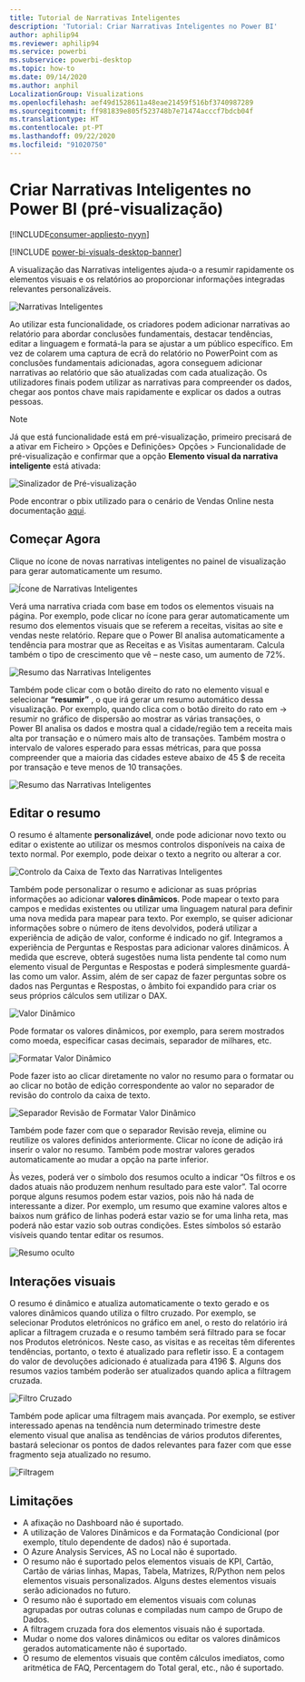 ```yaml
---
title: Tutorial de Narrativas Inteligentes
description: 'Tutorial: Criar Narrativas Inteligentes no Power BI'
author: aphilip94
ms.reviewer: aphilip94
ms.service: powerbi
ms.subservice: powerbi-desktop
ms.topic: how-to
ms.date: 09/14/2020
ms.author: anphil
LocalizationGroup: Visualizations
ms.openlocfilehash: aef49d1528611a48eae21459f516bf3740987289
ms.sourcegitcommit: ff981839e805f523748b7e71474acccf7bdcb04f
ms.translationtype: HT
ms.contentlocale: pt-PT
ms.lasthandoff: 09/22/2020
ms.locfileid: "91020750"
---
```

# <a name="create-smart-narratives-preview"></a>Criar Narrativas Inteligentes no Power BI (pré-visualização)

[!INCLUDE[consumer-appliesto-nyyn](../includes/consumer-appliesto-nyyn.md)]    

[!INCLUDE [power-bi-visuals-desktop-banner](../includes/power-bi-visuals-desktop-banner.md)]

A visualização das Narrativas inteligentes ajuda-o a resumir rapidamente os elementos visuais e os relatórios ao proporcionar informações integradas relevantes personalizáveis.

![Narrativas Inteligentes](media/power-bi-visualization-smart-narratives/1.png)

Ao utilizar esta funcionalidade, os criadores podem adicionar narrativas ao relatório para abordar conclusões fundamentais, destacar tendências, editar a linguagem e formatá-la para se ajustar a um público específico. Em vez de colarem uma captura de ecrã do relatório no PowerPoint com as conclusões fundamentais adicionadas, agora conseguem adicionar narrativas ao relatório que são atualizadas com cada atualização. Os utilizadores finais podem utilizar as narrativas para compreender os dados, chegar aos pontos chave mais rapidamente e explicar os dados a outras pessoas.

>[!NOTE]
> Já que está funcionalidade está em pré-visualização, primeiro precisará de a ativar em Ficheiro > Opções e Definições> Opções > Funcionalidade de pré-visualização e confirmar que a opção **Elemento visual da narrativa inteligente** está ativada:

![Sinalizador de Pré-visualização](media/power-bi-visualization-smart-narratives/2.png)

Pode encontrar o pbix utilizado para o cenário de Vendas Online nesta documentação [aqui](https://github.com/microsoft/powerbi-desktop-samples/blob/master/Monthly%20Desktop%20Blog%20Samples/2020/2020SU09%20Blog%20Demo%20-%20September.pbix).

## <a name="get-started"></a>Começar Agora 

Clique no ícone de novas narrativas inteligentes no painel de visualização para gerar automaticamente um resumo.

![Ícone de Narrativas Inteligentes](media/power-bi-visualization-smart-narratives/3.png)

 Verá uma narrativa criada com base em todos os elementos visuais na página. Por exemplo, pode clicar no ícone para gerar automaticamente um resumo dos elementos visuais que se referem a receitas, visitas ao site e vendas neste relatório. Repare que o Power BI analisa automaticamente a tendência para mostrar que as Receitas e as Visitas aumentaram. Calcula também o tipo de crescimento que vê – neste caso, um aumento de 72%.
 
 ![Resumo das Narrativas Inteligentes](media/power-bi-visualization-smart-narratives/4.gif)
 
 Também pode clicar com o botão direito do rato no elemento visual e selecionar **“resumir”** , o que irá gerar um resumo automático dessa visualização. Por exemplo, quando clica com o botão direito do rato em -> resumir no gráfico de dispersão ao mostrar as várias transações, o Power BI analisa os dados e mostra qual a cidade/região tem a receita mais alta por transação e o número mais alto de transações. Também mostra o intervalo de valores esperado para essas métricas, para que possa compreender que a maioria das cidades esteve abaixo de 45 $ de receita por transação e teve menos de 10 transações.
 
  
 ![Resumo das Narrativas Inteligentes](media/power-bi-visualization-smart-narratives/5.gif)
 
 ## <a name="edit-the-summary"></a>Editar o resumo
 
 O resumo é altamente **personalizável**, onde pode adicionar novo texto ou editar o existente ao utilizar os mesmos controlos disponíveis na caixa de texto normal. Por exemplo, pode deixar o texto a negrito ou alterar a cor.
 
  ![Controlo da Caixa de Texto das Narrativas Inteligentes](media/power-bi-visualization-smart-narratives/6.png)
  
  Também pode personalizar o resumo e adicionar as suas próprias informações ao adicionar **valores dinâmicos**. Pode mapear o texto para campos e medidas existentes ou utilizar uma linguagem natural para definir uma nova medida para mapear para texto. Por exemplo, se quiser adicionar informações sobre o número de itens devolvidos, poderá utilizar a experiência de adição de valor, conforme é indicado no gif. Integramos a experiência de Perguntas e Respostas para adicionar valores dinâmicos. À medida que escreve, obterá sugestões numa lista pendente tal como num elemento visual de Perguntas e Respostas e poderá simplesmente guardá-las como um valor.  Assim, além de ser capaz de fazer perguntas sobre os dados nas Perguntas e Respostas, o âmbito foi expandido para criar os seus próprios cálculos sem utilizar o DAX. 
  
   ![Valor Dinâmico](media/power-bi-visualization-smart-narratives/7.gif)
  
  Pode formatar os valores dinâmicos, por exemplo, para serem mostrados como moeda, especificar casas decimais, separador de milhares, etc. 
   
   ![Formatar Valor Dinâmico](media/power-bi-visualization-smart-narratives/8.gif)
   
   Pode fazer isto ao clicar diretamente no valor no resumo para o formatar ou ao clicar no botão de edição correspondente ao valor no separador de revisão do controlo da caixa de texto. 
   
   ![Separador Revisão de Formatar Valor Dinâmico](media/power-bi-visualization-smart-narratives/9.png)
   
   Também pode fazer com que o separador Revisão reveja, elimine ou reutilize os valores definidos anteriormente.  Clicar no ícone de adição irá inserir o valor no resumo. Também pode mostrar valores gerados automaticamente ao mudar a opção na parte inferior.

Às vezes, poderá ver o símbolo dos resumos oculto a indicar “Os filtros e os dados atuais não produzem nenhum resultado para este valor”. Tal ocorre porque alguns resumos podem estar vazios, pois não há nada de interessante a dizer. Por exemplo, um resumo que examine valores altos e baixos num gráfico de linhas poderá estar vazio se for uma linha reta, mas poderá não estar vazio sob outras condições. Estes símbolos só estarão visíveis quando tentar editar os resumos.


   ![Resumo oculto](media/power-bi-visualization-smart-narratives/10.png)
   
   ## <a name="visual-interactions"></a>Interações visuais
   O resumo é dinâmico e atualiza automaticamente o texto gerado e os valores dinâmicos quando utiliza o filtro cruzado. Por exemplo, se selecionar Produtos eletrónicos no gráfico em anel, o resto do relatório irá aplicar a filtragem cruzada e o resumo também será filtrado para se focar nos Produtos eletrónicos.  Neste caso, as visitas e as receitas têm diferentes tendências, portanto, o texto é atualizado para refletir isso. E a contagem do valor de devoluções adicionado é atualizada para 4196 $. Alguns dos resumos vazios também poderão ser atualizados quando aplica a filtragem cruzada.
   
   ![Filtro Cruzado](media/power-bi-visualization-smart-narratives/11.gif)
   
   Também pode aplicar uma filtragem mais avançada. Por exemplo, se estiver interessado apenas na tendência num determinado trimestre deste elemento visual que analisa as tendências de vários produtos diferentes, bastará selecionar os pontos de dados relevantes para fazer com que esse fragmento seja atualizado no resumo.
   
   ![Filtragem ](media/power-bi-visualization-smart-narratives/12.gif)
   
   ## <a name="limitations"></a>Limitações
   - A afixação no Dashboard não é suportado.
   - A utilização de Valores Dinâmicos e da Formatação Condicional (por exemplo, título dependente de dados) não é suportada.
   - O Azure Analysis Services, AS no Local não é suportado.
   - O resumo não é suportado pelos elementos visuais de KPI, Cartão, Cartão de várias linhas, Mapas, Tabela, Matrizes, R/Python nem pelos elementos visuais personalizados. Alguns destes elementos visuais serão adicionados no futuro.
   - O resumo não é suportado em elementos visuais com colunas agrupadas por outras colunas e compiladas num campo de Grupo de Dados. 
   - A filtragem cruzada fora dos elementos visuais não é suportada.
   - Mudar o nome dos valores dinâmicos ou editar os valores dinâmicos gerados automaticamente não é suportado.
   - O resumo de elementos visuais que contêm cálculos imediatos, como aritmética de FAQ, Percentagem do Total geral, etc., não é suportado.
   

